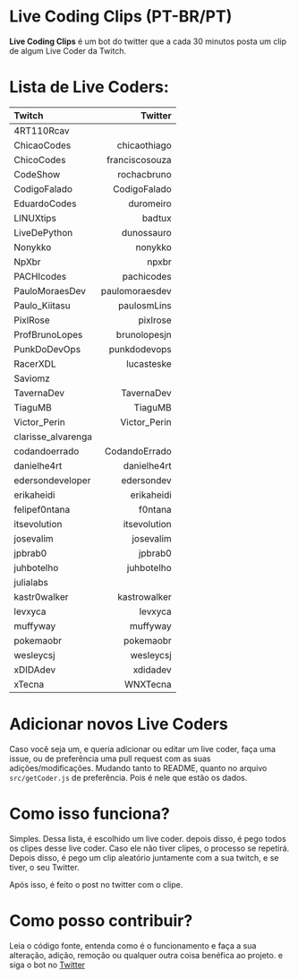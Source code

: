 # Live Coding Clips (PT-BR/PT)

**Live Coding Clips** é um bot do twitter que a cada 30 minutos posta um clip de algum Live Coder da Twitch.

# Lista de Live Coders:

| Twitch             | Twitter        |
| :----------------- | -------------: |
| 4RT110Rcav         |                |
| ChicaoCodes        | chicaothiago   |
| ChicoCodes         | franciscosouza |
| CodeShow           | rochacbruno    |
| CodigoFalado       | CodigoFalado   |
| EduardoCodes       | duromeiro      |
| LINUXtips          | badtux         |
| LiveDePython       | dunossauro     |
| Nonykko            | nonykko        |
| NpXbr              | npxbr          |
| PACHIcodes         | pachicodes     |
| PauloMoraesDev     | paulomoraesdev |
| Paulo_Kiitasu      | paulosmLins    |
| PixlRose           | pixlrose       |
| ProfBrunoLopes     | brunolopesjn   |
| PunkDoDevOps       | punkdodevops   |
| RacerXDL           | lucasteske     |
| Saviomz            |                |
| TavernaDev         | TavernaDev     |
| TiaguMB            | TiaguMB        |
| Victor_Perin       | Victor_Perin   |
| clarisse_alvarenga |                |
| codandoerrado      | CodandoErrado  |
| danielhe4rt        | danielhe4rt    |
| edersondeveloper   | edersondev     |
| erikaheidi         | erikaheidi     |
| felipef0ntana      | f0ntana        |
| itsevolution       | itsevolution   |
| josevalim          | josevalim      |
| jpbrab0            | jpbrab0        |
| juhbotelho         | juhbotelho     |
| julialabs          |                |
| kastr0walker       | kastrowalker   |
| levxyca            | levxyca        |
| muffyway           | muffyway       |
| pokemaobr          | pokemaobr      |
| wesleycsj          | wesleycsj      |
| xDIDAdev           | xdidadev       |
| xTecna             | WNXTecna       |

# Adicionar novos Live Coders

Caso você seja um, e queria adicionar ou editar um live coder, faça uma issue, ou de preferência uma pull request com as suas adições/modificações. Mudando tanto to README, quanto no arquivo `src/getCoder.js` de preferência. Pois é nele que estão os dados.

# Como isso funciona?

Simples. Dessa lista, é escolhido um live coder. depois disso, é pego todos os clipes desse live coder. Caso ele não tiver clipes, o processo se repetirá. Depois disso, é pego um clip aleatório juntamente com a sua twitch, e se tiver, o seu Twitter.

Após isso, é feito o post no twitter com o clipe.

# Como posso contribuir?

Leia o código fonte, entenda como é o funcionamento e faça a sua alteração, adição, remoção ou qualquer outra coisa benéfica ao projeto. e siga o bot no [Twitter](https://twitter.com/clips_coding)
